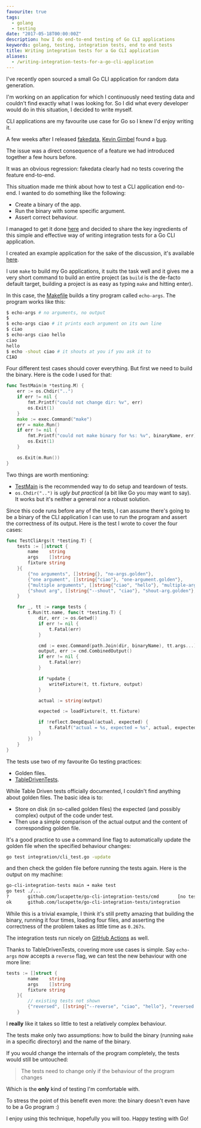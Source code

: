```yaml
---
favourite: true
tags:
  - golang
  - testing
date: "2017-05-18T00:00:00Z"
description: how I do end-to-end testing of Go CLI applications
keywords: golang, testing, integration tests, end to end tests
title: Writing integration tests for a Go CLI application
aliases:
  - /writing-integration-tests-for-a-go-cli-application
---
```


I've recently open sourced a small Go CLI application for random data
generation.

I'm working on an application for which I continuously need testing data and
couldn't find exactly what I was looking for. So I did what every developer
would do in this situation, I decided to write myself.

CLI applications are my favourite use case for Go so I knew I'd enjoy writing
it.

A few weeks after I released [fakedata](https://github.com/lucapette/fakedata),
[Kevin Gimbel](https://twitter.com/_kevinatari) found a
[bug](https://github.com/lucapette/fakedata/issues/12).

The issue was a direct consequence of a feature we had introduced together a
few hours before.

It was an obvious regression: fakedata clearly had no tests covering the feature
end-to-end.

This situation made me think about how to test a CLI application end-to-end. I
wanted to do something like the following:

- Create a binary of the app.
- Run the binary with some specific argument.
- Assert correct behaviour.

I managed to get it done [here](https://github.com/lucapette/fakedata/pull/14)
and decided to share the key ingredients of this simple and effective way of
writing integration tests for a Go CLI application.

I created an example application for the sake of the discussion, it's available
[here](https://github.com/lucapette/go-cli-integration-tests).

I use `make` to build my Go applications, it suits the task well and it gives me
a very short command to build an entire project (as `build` is the de-facto
default target, building a project is as easy as typing `make` and hitting
enter).

In this case, the
[Makefile](https://github.com/lucapette/go-cli-integration-tests/blob/main/Makefile)
builds a tiny program called `echo-args`. The program works like this:

```sh
$ echo-args # no arguments, no output
$
$ echo-args ciao # it prints each argument on its own line
$ ciao
$ echo-args ciao hello
ciao
hello
$ echo -shout ciao # it shouts at you if you ask it to
CIAO
```

Four different test cases should cover everything. But first we need to build
the binary. Here is the code I used for that:

```go
func TestMain(m *testing.M) {
	err := os.Chdir("..")
	if err != nil {
		fmt.Printf("could not change dir: %v", err)
		os.Exit(1)
	}
	make := exec.Command("make")
	err = make.Run()
	if err != nil {
		fmt.Printf("could not make binary for %s: %v", binaryName, err)
		os.Exit(1)
	}

	os.Exit(m.Run())
}
```

Two things are worth mentioning:

- [TestMain](https://golang.org/pkg/testing/#hdr-Main) is the recommended way to
  do setup and teardown of tests.
- `os.Chdir("..")` is _ugly but practical_ (a bit like Go you may want to say).
  It works but it's neither a general nor a robust solution.

Since this code runs before any of the tests, I can assume there's going to be a
binary of the CLI application I can use to run the program and assert the
correctness of its output. Here is the test I wrote to cover the four cases:

```go
func TestCliArgs(t *testing.T) {
	tests := []struct {
		name    string
		args    []string
		fixture string
	}{
		{"no arguments", []string{}, "no-args.golden"},
		{"one argument", []string{"ciao"}, "one-argument.golden"},
		{"multiple arguments", []string{"ciao", "hello"}, "multiple-arguments.golden"},
		{"shout arg", []string{"--shout", "ciao"}, "shout-arg.golden"},
	}

	for _, tt := range tests {
		t.Run(tt.name, func(t *testing.T) {
			dir, err := os.Getwd()
			if err != nil {
				t.Fatal(err)
			}

			cmd := exec.Command(path.Join(dir, binaryName), tt.args...)
			output, err := cmd.CombinedOutput()
			if err != nil {
				t.Fatal(err)
			}

			if *update {
				writeFixture(t, tt.fixture, output)
			}

			actual := string(output)

			expected := loadFixture(t, tt.fixture)

			if !reflect.DeepEqual(actual, expected) {
				t.Fatalf("actual = %s, expected = %s", actual, expected)
			}
		})
	}
}
```

The tests use two of my favourite Go testing practices:

- Golden files.
- [TableDrivenTests](https://github.com/golang/go/wiki/TableDrivenTests).

While Table Driven tests officially documented, I couldn't find anything about
golden files. The basic idea is to:

- Store on disk (in so-called golden files) the expected (and possibly complex)
  output of the code under test.
- Then use a simple comparison of the actual output and the content of
  corresponding golden file.

It's a good practice to use a command line flag to automatically update the
golden file when the specified behaviour changes:

```sh
go test integration/cli_test.go -update
```

and then check the golden file before running the tests again. Here is the
output on my machine:

```sh
go-cli-integration-tests main ➜ make test
go test ./...
?       github.com/lucapette/go-cli-integration-tests/cmd       [no test files]
ok      github.com/lucapette/go-cli-integration-tests/integration       0.267s
```

While this is a trivial example, I think it's still pretty amazing that building
the binary, running it four times, loading four files, and asserting the
correctness of the problem takes as little time as `0.267s`.

The integration tests run nicely on [GitHub
Actions](https://github.com/lucapette/go-cli-integration-tests/actions) as well.

Thanks to TableDrivenTests, covering more use cases is simple. Say `echo-args`
now accepts a `reverse` flag, we can test the new behaviour with one more line:

```go
tests := []struct {
		name    string
		args    []string
		fixture string
	}{
        // existing tests not shown
		{"reversed", []string{"--reverse", "ciao", "hello"}, "reversed.golden"},
	}
```

I **really** like it takes so little to test a relatively complex behaviour.

The tests make only two assumptions: how to build the binary (running `make` in
a specific directory) and the name of the binary.

If you would change the internals of the program completely, the tests would
still be untouched:

> The tests need to change only if the behaviour of the program changes

Which is the **only** kind of testing I'm comfortable with.

To stress the point of this benefit even more: the binary doesn't even have to
be a Go program :)

I enjoy using this technique, hopefully you will too. Happy testing with Go!
